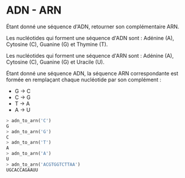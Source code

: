 # ADN - ARN

Étant donné une séquence d'ADN, retourner son complémentaire ARN.

Les nucléotides qui forment une séquence d'ADN sont : Adénine (A), Cytosine (C), Guanine (G) et Thymine (T).

Les nucléotides qui forment une séquence d'ARN sont : Adénine (A), Cytosine (C), Guanine (G) et Uracile (U).

Étant donné une séquence ADN, la séquence ARN correspondante est formée en remplaçant chaque nucléotide par son complément :
  * G -> C
  * C -> G
  * T -> A
  * A -> U

```python
> adn_to_arn('C')
G
> adn_to_arn('G')
C
> adn_to_arn('T')
A
> adn_to_arn('A')
U
> adn_to_arn('ACGTGGTCTTAA')
UGCACCAGAAUU
```
